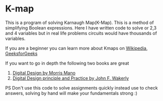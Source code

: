 # K-map

This is a program of solving Karnaugh Map(K-Map). This is a method of simplifying Boolean expressions. Here I have written code to solve or 2,3 and 4 variables but in real life problems circuits would have thousands of variables.

If you are a beginner you can learn more about Kmaps on [Wikipedia](https://en.wikipedia.org/wiki/Karnaugh_map), [GeeksforGeeks](https://www.geeksforgeeks.org/introduction-of-k-map-karnaugh-map/)

If you want to go in depth the following two books are great
1. [Digital Design by Morris Mano](https://books.google.co.in/books/about/Digital_Design.html?id=E6UeAQAAIAAJ&redir_esc=y)
2. [Digital Design principle and Practice by John F. Wakerly](https://books.google.co.in/books?id=ulWcq_yv0WkC&source=gbs_book_other_versions)


PS Don't use this code to solve assignments quickly instead use to check answers, solving by hand will make your fundamentals strong :)
